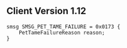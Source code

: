 ## Client Version 1.12

```rust,ignore
smsg SMSG_PET_TAME_FAILURE = 0x0173 {
    PetTameFailureReason reason;    
}

```
